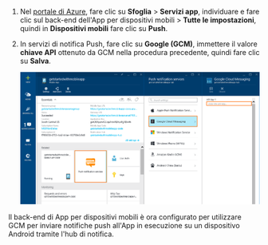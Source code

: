 
1. Nel [portale di Azure](https://azure.portal.com/), fare clic su **Sfoglia** > **Servizi app**, individuare e fare clic sul back-end dell'App per dispositivi mobili > **Tutte le impostazioni**, quindi in **Dispositivi mobili** fare clic su **Push**.

2. In servizi di notifica Push, fare clic su **Google (GCM)**, immettere il valore **chiave API** ottenuto da GCM nella procedura precedente, quindi fare clic su **Salva**.

    ![Impostare la chiave API di GCM nel portale](./media/app-service-mobile-android-configure-push/mobile-push-api-key.png)

Il back-end di App per dispositivi mobili è ora configurato per utilizzare GCM per inviare notifiche push all'App in esecuzione su un dispositivo Android tramite l'hub di notifica.

<!-- URLs. -->


<!-- images -->

<!---HONumber=AcomDC_1203_2015-->